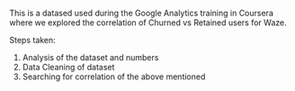 This is a datased used during the Google Analytics training in Coursera where we explored the correlation of Churned vs Retained users for Waze.

Steps taken: 

1. Analysis of the dataset and numbers
2. Data Cleaning of dataset
3. Searching for correlation of the above mentioned
